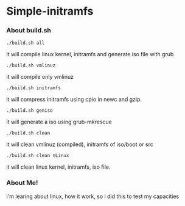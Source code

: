 # Simple-initramfs


<h3>About build.sh</h3>

```
./build.sh all
```

it will compile linux kernel, initramfs and generate iso file with grub

```
./build.sh vmlinuz
```

it will compile only vmlinuz

```
./build.sh initramfs
```

it will compress initramfs using cpio in newc and gzip.

```
./build.sh geniso
```

it will generate a iso using grub-mkrescue

```
./build.sh clean
```

it will clean vmlinuz (compiled), initramfs of iso/boot or src

```
./build.sh clean nLinux
```

it will clean linux kernel, initramfs, iso file.

<h3>About Me!</h3>

i'm learing about linux, how it work, so i did this to test my capacities
